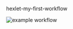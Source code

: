 hexlet-my-first-workflow

![example workflow](https://github.com/ya-pekatoros/hexlet-my-first-workflow/actions/workflows/hello-world.yml/badge.svg)